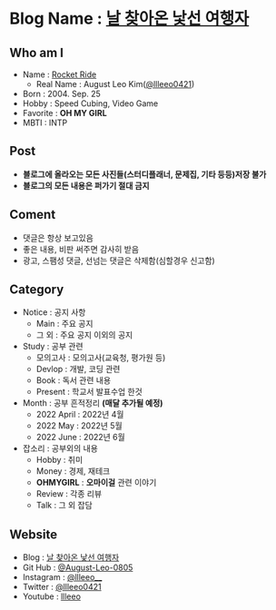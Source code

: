 # **Blog Name : [날 찾아온 낯선 여행자](https://open.spotify.com/track/6NPbKa1j51VMQKss1nELtz)**

## **Who am I**
- Name : [Rocket Ride](https://open.spotify.com/track/6rbT6gJufhm9a5xEmMlyc1)
  - Real Name : August Leo Kim([@llleeo0421](https://github.com/llleeo0421))  
- Born : 2004. Sep. 25
- Hobby : Speed Cubing, Video Game
- Favorite : **OH MY GIRL**
- MBTI : INTP

## **Post**
- **블로그에 올라오는 모든 사진들(스터디플래너, 문제집, 기타 등등)저장 불가**
- **블로그의 모든 내용은 퍼가기 절대 금지**

## **Coment**
- 댓글은 항상 보고있음
- 좋은 내용, 비판 써주면 감사히 받음
- 광고, 스팸성 댓글, 선넘는 댓글은 삭제함(심할경우 신고함)

## **Category**
- Notice : 공지 사항
  - Main : 주요 공지
  - 그 외 : 주요 공지 이외의 공지
- Study : 공부 관련 
  - 모의고사 : 모의고사(교육청, 평가원 등) 
  - Devlop : 개발, 코딩 관련
  - Book : 독서 관련 내용
  - Present : 학교서 발표수업 한것
- Month : 공부 흔적정리 **(매달 추가될 예정)**
  - 2022 April : 2022년 4월
  - 2022 May : 2022년 5월
  - 2022 June : 2022년 6월
- 잡소리 : 공부외의 내용
  - Hobby : 취미
  - Money : 경제, 재테크
  - **OHMYGIRL** : **오마이걸** 관련 이야기
  - Review : 각종 리뷰
  - Talk : 그 외 잡담

## **Website**
- Blog : [날 찾아온 낯선 여행자](https://llleeo0421.tistory.com)
- Git Hub : [@August-Leo-0805](https://github.com/August-Leo-0805)
- Instagram : [@llleeo__](https://instagram.com/llleeo__)
- Twitter : [@llleeo0421](https://twitter.com/llleeo0421)
- Youtube : [llleeo](https://www.youtube.com/channel/UCoHALWM5iYLzsrytWGbNCxg)
